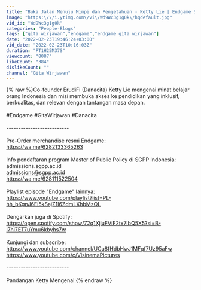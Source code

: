 ```yaml
---
title: "Buka Jalan Menuju Mimpi dan Pengetahuan - Ketty Lie | Endgame S3E17"
image: "https:\/\/i.ytimg.com\/vi\/Wd9Wc3g1g0k\/hqdefault.jpg"
vid_id: "Wd9Wc3g1g0k"
categories: "People-Blogs"
tags: ["gita wirjawan","endgame","endgame gita wirjawan"]
date: "2022-02-23T19:46:24+03:00"
vid_date: "2022-02-23T10:16:03Z"
duration: "PT1H25M37S"
viewcount: "8087"
likeCount: "384"
dislikeCount: ""
channel: "Gita Wirjawan"
---
```

{% raw %}Co-founder ErudiFi (Danacita) Ketty Lie mengenai minat belajar orang Indonesia dan misi membuka akses ke pendidikan yang inklusif, berkualitas, dan relevan dengan tantangan masa depan.<br /><br />#Endgame #GitaWirjawan #Danacita<br /><br />--------------------------<br /><br />Pre-Order merchandise resmi Endgame:<br /><a rel="nofollow" target="blank" href="https://wa.me/6282133365263">https://wa.me/6282133365263</a><br /><br />Info pendaftaran program Master of Public Policy di SGPP Indonesia:<br />admissions.sgpp.ac.id<br />admissions@sgpp.ac.id<br /><a rel="nofollow" target="blank" href="https://wa.me/628111522504">https://wa.me/628111522504</a><br /><br />Playlist episode &quot;Endgame&quot; lainnya:<br /><a rel="nofollow" target="blank" href="https://www.youtube.com/playlist?list=PL-hh_bKgnJ6Ei5kSajZ1I6ZdmLXhbMzOL">https://www.youtube.com/playlist?list=PL-hh_bKgnJ6Ei5kSajZ1I6ZdmLXhbMzOL</a><br /><br />Dengarkan juga di Spotify: <br /><a rel="nofollow" target="blank" href="https://open.spotify.com/show/72q1XjiuFViF2tx7IbQ5X5?si=B-l7hi7ET7uYmu6kbyhs7w">https://open.spotify.com/show/72q1XjiuFViF2tx7IbQ5X5?si=B-l7hi7ET7uYmu6kbyhs7w</a><br /><br />Kunjungi dan subscribe:<br /><a rel="nofollow" target="blank" href="https://www.youtube.com/channel/UCu8fHdbHwJ1MFqf7Uz95aFw">https://www.youtube.com/channel/UCu8fHdbHwJ1MFqf7Uz95aFw</a><br /><a rel="nofollow" target="blank" href="https://www.youtube.com/c/VisinemaPictures">https://www.youtube.com/c/VisinemaPictures</a><br /><br />--------------------------<br /><br />Pandangan Ketty Mengenai:{% endraw %}
